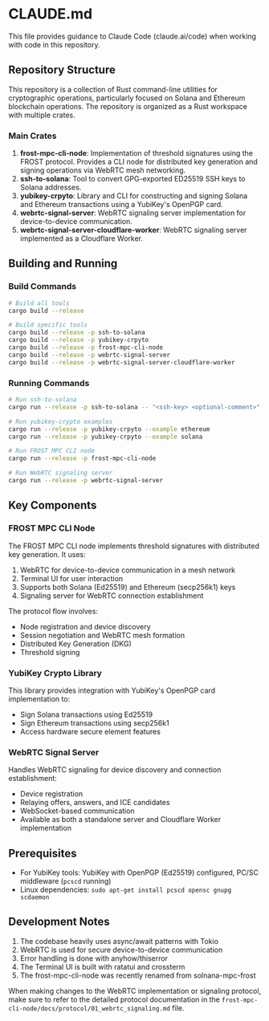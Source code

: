 # CLAUDE.md

This file provides guidance to Claude Code (claude.ai/code) when working with code in this repository.

## Repository Structure

This repository is a collection of Rust command-line utilities for cryptographic operations, particularly focused on Solana and Ethereum blockchain operations. The repository is organized as a Rust workspace with multiple crates.

### Main Crates

1. **frost-mpc-cli-node**: Implementation of threshold signatures using the FROST protocol. Provides a CLI node for distributed key generation and signing operations via WebRTC mesh networking.
2. **ssh-to-solana**: Tool to convert GPG-exported ED25519 SSH keys to Solana addresses.
3. **yubikey-crpyto**: Library and CLI for constructing and signing Solana and Ethereum transactions using a YubiKey's OpenPGP card.
4. **webrtc-signal-server**: WebRTC signaling server implementation for device-to-device communication.
5. **webrtc-signal-server-cloudflare-worker**: WebRTC signaling server implemented as a Cloudflare Worker.

## Building and Running

### Build Commands

```bash
# Build all tools
cargo build --release

# Build specific tools
cargo build --release -p ssh-to-solana
cargo build --release -p yubikey-crpyto
cargo build --release -p frost-mpc-cli-node
cargo build --release -p webrtc-signal-server
cargo build --release -p webrtc-signal-server-cloudflare-worker
```

### Running Commands

```bash
# Run ssh-to-solana
cargo run --release -p ssh-to-solana -- "<ssh-key> <optional-comment>"

# Run yubikey-crypto examples
cargo run --release -p yubikey-crpyto --example ethereum
cargo run --release -p yubikey-crpyto --example solana

# Run FROST MPC CLI node
cargo run --release -p frost-mpc-cli-node

# Run WebRTC signaling server
cargo run --release -p webrtc-signal-server
```

## Key Components

### FROST MPC CLI Node

The FROST MPC CLI node implements threshold signatures with distributed key generation. It uses:

1. WebRTC for device-to-device communication in a mesh network
2. Terminal UI for user interaction
3. Supports both Solana (Ed25519) and Ethereum (secp256k1) keys
4. Signaling server for WebRTC connection establishment

The protocol flow involves:
- Node registration and device discovery
- Session negotiation and WebRTC mesh formation
- Distributed Key Generation (DKG)
- Threshold signing

### YubiKey Crypto Library

This library provides integration with YubiKey's OpenPGP card implementation to:
- Sign Solana transactions using Ed25519
- Sign Ethereum transactions using secp256k1
- Access hardware secure element features

### WebRTC Signal Server

Handles WebRTC signaling for device discovery and connection establishment:
- Device registration
- Relaying offers, answers, and ICE candidates
- WebSocket-based communication
- Available as both a standalone server and Cloudflare Worker implementation

## Prerequisites

- For YubiKey tools: YubiKey with OpenPGP (Ed25519) configured, PC/SC middleware (`pcscd` running)
- Linux dependencies: `sudo apt-get install pcscd opensc gnupg scdaemon`

## Development Notes

1. The codebase heavily uses async/await patterns with Tokio
2. WebRTC is used for secure device-to-device communication
3. Error handling is done with anyhow/thiserror
4. The Terminal UI is built with ratatui and crossterm
5. The frost-mpc-cli-node was recently renamed from solnana-mpc-frost

When making changes to the WebRTC implementation or signaling protocol, make sure to refer to the detailed protocol documentation in the `frost-mpc-cli-node/docs/protocol/01_webrtc_signaling.md` file.